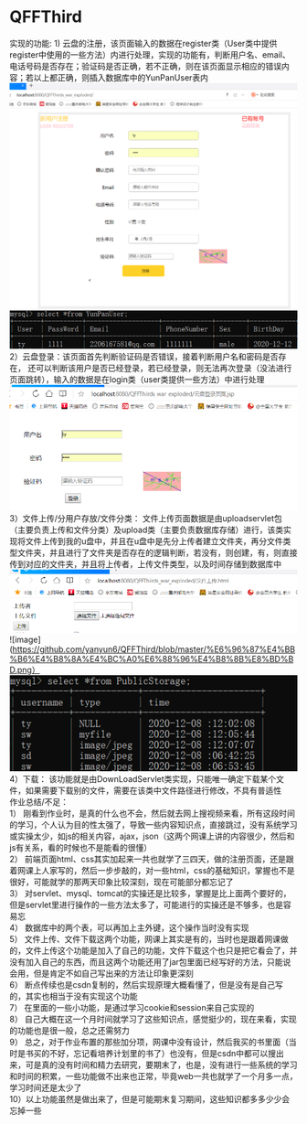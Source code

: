 # QFFThird
实现的功能:
1) 
 云盘的注册，该页面输入的数据在register类（User类中提供register中使用的一些方法）内进行处理，实现的功能有，判断用户名、email、电话号码是否存在；验证码是否正确，若不正确，则在该页面显示相应的错误内容；若以上都正确，则插入数据库中的YunPanUser表内<br>
 ![image](https://github.com/yanyun6/QFFThird/blob/master/%E6%B3%A8%E5%86%8C.png)<br>
![image](https://github.com/yanyun6/QFFThird/blob/master/%E7%94%A8%E6%88%B7%E4%BF%A1%E6%81%AF%E6%95%B0%E6%8D%AE%E8%A1%A8.png)<br>
2）云盘登录：该页面首先判断验证码是否错误，接着判断用户名和密码是否存在，
还可以判断该用户是否已经登录，若已经登录，则无法再次登录（没法进行页面跳转），输入的数据是在login类（user类提供一些方法）中进行处理<br>
 ![image](https://github.com/yanyun6/QFFThird/blob/master/%E7%99%BB%E5%BD%95.png)<br>
3）文件上传/分用户存放/文件分类：
文件上传页面数据是由uploadservlet包（主要负责上传和文件分类）及upload类（主要负责数据库存储）进行，该类实现将文件上传到我的u盘中，并且在u盘中是先分上传者建立文件夹，再分文件类型文件夹，并且进行了文件夹是否存在的逻辑判断，若没有，则创建，有，则直接传到对应的文件夹，并且将上传者，上传文件类型，以及时间存储到数据库中<br>
![image](https://github.com/yanyun6/QFFThird/blob/master/%E6%96%87%E4%BB%B6%E4%B8%8A%E4%BC%A0.png)<br>
 ![image](https://github.com/yanyun6/QFFThird/blob/master/%E6%96%87%E4%BB%B6%E4%B8%8A%E4%BC%A0%E6%88%96%E4%B8%8B%E8%BD%BD.png）<br>
![image](https://github.com/yanyun6/QFFThird/blob/master/%E6%96%87%E4%BB%B6%E4%B8%8A%E4%BC%A0%E4%BF%A1%E6%81%AF%E6%95%B0%E6%8D%AE%E8%A1%A8.png)<br>
4）下载：
该功能就是由DownLoadServlet类实现，只能唯一确定下载某个文件，如果需要下载别的文件，需要在该类中文件路径进行修改，不具有普适性<br>
作业总结/不足：<br>
1）	刚看到作业时，是真的什么也不会，然后就去网上搜视频来看，所有这段时间的学习，个人认为目的性太强了，导致一些内容知识点，直接跳过，没有系统学习或实操太少，如js的相关内容，ajax，json（这两个网课上讲的内容很少，然后和js有关系，看的时候也不是能看的很懂）<br>
2）	前端页面html、css其实加起来一共也就学了三四天，做的注册页面，还是跟着网课上人家写的，然后一步步敲的，对一些html，css的基础知识，掌握也不是很好，可能就学的那两天印象比较深刻，现在可能部分都忘记了<br>
3）	对servlet、mysql、tomcat的实操还是比较多，掌握是比上面两个要好的，但是servlet里进行操作的一些方法太多了，可能进行的实操还是不够多，也是容易忘<br>
4）	数据库中的两个表，可以再加上主外键，这个操作当时没有实现<br>
5）	文件上传、文件下载这两个功能，网课上其实是有的，当时也是跟着网课做的，文件上传这个功能是加入了自己的功能，文件下载这个也只是把它看会了，并没有加入自己的东西，而且这两个功能还用了jar包里面已经写好的方法，只能说会用，但是肯定不如自己写出来的方法让印象更深刻<br>
6）	断点传续也是csdn复制的，然后实现原理大概看懂了，但是没有是自己写的，其实也相当于没有实现这个功能<br>
7）	在里面的一些小功能，是通过学习cookie和session来自己实现的<br>
8）	自己大概在这一个月时间就学习了这些知识点，感觉挺少的，现在来看，实现的功能也是很一般，总之还需努力<br>
9）	总之，对于作业布置的那些加分项，网课中没有设计，然后我买的书里面（当时是书买的不好，忘记看培养计划里的书了）也没有，但是csdn中都可以搜出来，可是真的没有时间和精力去研究，要期末了，也是，没有进行一些系统的学习和时间的积累，一些功能做不出来也正常，毕竟web一共也就学了一个月多一点，学习时间还是太少了<br>
10）以上功能虽然是做出来了，但是可能期末复习期间，这些知识都多多少少会忘掉一些<br>
